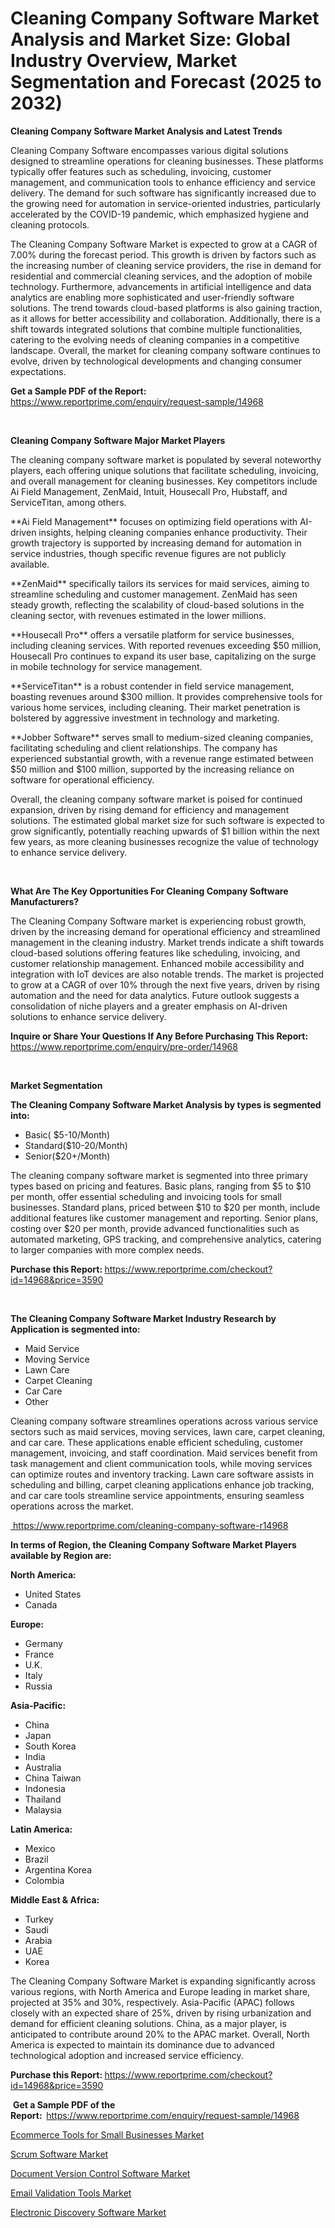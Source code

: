 <p><h1>Cleaning Company Software Market Analysis and Market Size: Global Industry Overview, Market Segmentation and Forecast (2025 to 2032)</h1></p><p><strong>Cleaning Company Software Market Analysis and Latest Trends</strong></p>
<p><p>Cleaning Company Software encompasses various digital solutions designed to streamline operations for cleaning businesses. These platforms typically offer features such as scheduling, invoicing, customer management, and communication tools to enhance efficiency and service delivery. The demand for such software has significantly increased due to the growing need for automation in service-oriented industries, particularly accelerated by the COVID-19 pandemic, which emphasized hygiene and cleaning protocols.</p><p>The Cleaning Company Software Market is expected to grow at a CAGR of 7.00% during the forecast period. This growth is driven by factors such as the increasing number of cleaning service providers, the rise in demand for residential and commercial cleaning services, and the adoption of mobile technology. Furthermore, advancements in artificial intelligence and data analytics are enabling more sophisticated and user-friendly software solutions. The trend towards cloud-based platforms is also gaining traction, as it allows for better accessibility and collaboration. Additionally, there is a shift towards integrated solutions that combine multiple functionalities, catering to the evolving needs of cleaning companies in a competitive landscape. Overall, the market for cleaning company software continues to evolve, driven by technological developments and changing consumer expectations.</p></p>
<p><strong>Get a Sample PDF of the Report:&nbsp;</strong> <a href="https://www.reportprime.com/enquiry/request-sample/14968?utm_campaign=113&utm_medium=2&utm_source=Github&utm_content=ia&utm_term=20032025&utm_id=cleaning-company-software">https://www.reportprime.com/enquiry/request-sample/14968</a></p>
<p>&nbsp;</p>
<p><strong>Cleaning Company Software Major Market Players</strong></p>
<p><p>The cleaning company software market is populated by several noteworthy players, each offering unique solutions that facilitate scheduling, invoicing, and overall management for cleaning businesses. Key competitors include Ai Field Management, ZenMaid, Intuit, Housecall Pro, Hubstaff, and ServiceTitan, among others.</p><p>**Ai Field Management** focuses on optimizing field operations with AI-driven insights, helping cleaning companies enhance productivity. Their growth trajectory is supported by increasing demand for automation in service industries, though specific revenue figures are not publicly available.</p><p>**ZenMaid** specifically tailors its services for maid services, aiming to streamline scheduling and customer management. ZenMaid has seen steady growth, reflecting the scalability of cloud-based solutions in the cleaning sector, with revenues estimated in the lower millions.</p><p>**Housecall Pro** offers a versatile platform for service businesses, including cleaning services. With reported revenues exceeding $50 million, Housecall Pro continues to expand its user base, capitalizing on the surge in mobile technology for service management.</p><p>**ServiceTitan** is a robust contender in field service management, boasting revenues around $300 million. It provides comprehensive tools for various home services, including cleaning. Their market penetration is bolstered by aggressive investment in technology and marketing.</p><p>**Jobber Software** serves small to medium-sized cleaning companies, facilitating scheduling and client relationships. The company has experienced substantial growth, with a revenue range estimated between $50 million and $100 million, supported by the increasing reliance on software for operational efficiency.</p><p>Overall, the cleaning company software market is poised for continued expansion, driven by rising demand for efficiency and management solutions. The estimated global market size for such software is expected to grow significantly, potentially reaching upwards of $1 billion within the next few years, as more cleaning businesses recognize the value of technology to enhance service delivery.</p></p>
<p>&nbsp;</p>
<p><strong>What Are The Key Opportunities For Cleaning Company Software Manufacturers?</strong></p>
<p><p>The Cleaning Company Software market is experiencing robust growth, driven by the increasing demand for operational efficiency and streamlined management in the cleaning industry. Market trends indicate a shift towards cloud-based solutions offering features like scheduling, invoicing, and customer relationship management. Enhanced mobile accessibility and integration with IoT devices are also notable trends. The market is projected to grow at a CAGR of over 10% through the next five years, driven by rising automation and the need for data analytics. Future outlook suggests a consolidation of niche players and a greater emphasis on AI-driven solutions to enhance service delivery.</p></p>
<p><strong>Inquire or Share Your Questions If Any Before Purchasing This Report:</strong> <a href="https://www.reportprime.com/enquiry/pre-order/14968?utm_campaign=113&utm_medium=2&utm_source=Github&utm_content=ia&utm_term=20032025&utm_id=cleaning-company-software">https://www.reportprime.com/enquiry/pre-order/14968</a></p>
<p>&nbsp;</p>
<p><strong>Market Segmentation</strong></p>
<p><strong>The Cleaning Company Software Market Analysis by types is segmented into:</strong></p>
<p><ul><li>Basic( $5-10/Month)</li><li>Standard($10-20/Month)</li><li>Senior($20+/Month)</li></ul></p>
<p><p>The cleaning company software market is segmented into three primary types based on pricing and features. Basic plans, ranging from $5 to $10 per month, offer essential scheduling and invoicing tools for small businesses. Standard plans, priced between $10 to $20 per month, include additional features like customer management and reporting. Senior plans, costing over $20 per month, provide advanced functionalities such as automated marketing, GPS tracking, and comprehensive analytics, catering to larger companies with more complex needs.</p></p>
<p><strong>Purchase this Report:&nbsp;</strong><a href="https://www.reportprime.com/checkout?id=14968&price=3590&utm_campaign=113&utm_medium=2&utm_source=Github&utm_content=ia&utm_term=20032025&utm_id=cleaning-company-software">https://www.reportprime.com/checkout?id=14968&price=3590</a></p>
<p>&nbsp;</p>
<p><strong>The Cleaning Company Software Market Industry Research by Application is segmented into:</strong></p>
<p><ul><li>Maid Service</li><li>Moving Service</li><li>Lawn Care</li><li>Carpet Cleaning</li><li>Car Care</li><li>Other</li></ul></p>
<p><p>Cleaning company software streamlines operations across various service sectors such as maid services, moving services, lawn care, carpet cleaning, and car care. These applications enable efficient scheduling, customer management, invoicing, and staff coordination. Maid services benefit from task management and client communication tools, while moving services can optimize routes and inventory tracking. Lawn care software assists in scheduling and billing, carpet cleaning applications enhance job tracking, and car care tools streamline service appointments, ensuring seamless operations across the market.</p></p>
<p><a href="https://www.reportprime.com/cleaning-company-software-r14968?utm_campaign=113&utm_medium=2&utm_source=Github&utm_content=ia&utm_term=20032025&utm_id=cleaning-company-software">&nbsp;https://www.reportprime.com/cleaning-company-software-r14968</a></p>
<p><strong>In terms of Region, the Cleaning Company Software Market Players available by Region are:</strong></p>
<p>
    <p> <strong> North America: </strong>
        <ul>
            <li>United States</li>
            <li>Canada</li>
        </ul>
        </p> 
    <p> <strong> Europe: </strong>
        <ul>
            <li>Germany</li>
            <li>France</li>
            <li>U.K.</li>
            <li>Italy</li>
            <li>Russia</li>
        </ul>
        </p> 
    <p> <strong> Asia-Pacific: </strong>
        <ul>
            <li>China</li>
            <li>Japan</li>
            <li>South Korea</li>
            <li>India</li>
            <li>Australia</li>
            <li>China Taiwan</li>
            <li>Indonesia</li>
            <li>Thailand</li>
            <li>Malaysia</li>
        </ul>
        </p> 
    <p> <strong> Latin America: </strong>
        <ul>
            <li>Mexico</li>
            <li>Brazil</li>
            <li>Argentina Korea</li>
            <li>Colombia</li>
        </ul>
        </p> 
    <p> <strong> Middle East & Africa: </strong>
        <ul>
            <li>Turkey</li>
            <li>Saudi</li>
            <li>Arabia</li>
            <li>UAE</li>
            <li>Korea</li>
        </ul>
    </p>
    </p>
<p><p>The Cleaning Company Software Market is expanding significantly across various regions, with North America and Europe leading in market share, projected at 35% and 30%, respectively. Asia-Pacific (APAC) follows closely with an expected share of 25%, driven by rising urbanization and demand for efficient cleaning solutions. China, as a major player, is anticipated to contribute around 20% to the APAC market. Overall, North America is expected to maintain its dominance due to advanced technological adoption and increased service efficiency.</p></p>
<p><strong>Purchase this Report: </strong><a href="https://www.reportprime.com/checkout?id=14968&price=3590&utm_campaign=113&utm_medium=2&utm_source=Github&utm_content=ia&utm_term=20032025&utm_id=cleaning-company-software">https://www.reportprime.com/checkout?id=14968&price=3590</a></p>
<p>&nbsp;<strong>Get a Sample PDF of the Report:&nbsp;&nbsp;</strong><a href="https://www.reportprime.com/enquiry/request-sample/14968?utm_campaign=113&utm_medium=2&utm_source=Github&utm_content=ia&utm_term=20032025&utm_id=cleaning-company-software">https://www.reportprime.com/enquiry/request-sample/14968</a></p>
<p><strong></strong></p>
<p><p><a href="https://github.com/vassihucz/Market-Research-Report-List-1/blob/main/ecommerce-tools-for-small-businesses-market.md?utm_campaign=113&utm_medium=2&utm_source=Github&utm_content=ia&utm_term=20032025&utm_id=cleaning-company-software">Ecommerce Tools for Small Businesses Market</a></p><p><a href="https://github.com/krulicfidura/Market-Research-Report-List-1/blob/main/scrum-software-market.md?utm_campaign=113&utm_medium=2&utm_source=Github&utm_content=ia&utm_term=20032025&utm_id=cleaning-company-software">Scrum Software Market</a></p><p><a href="https://github.com/dibesnayee/Market-Research-Report-List-1/blob/main/document-version-control-software-market.md?utm_campaign=113&utm_medium=2&utm_source=Github&utm_content=ia&utm_term=20032025&utm_id=cleaning-company-software">Document Version Control Software Market</a></p><p><a href="https://github.com/shewlisapsai/Market-Research-Report-List-1/blob/main/email-validation-tools-market.md?utm_campaign=113&utm_medium=2&utm_source=Github&utm_content=ia&utm_term=20032025&utm_id=cleaning-company-software">Email Validation Tools Market</a></p><p><a href="https://github.com/denbelnmer50/Market-Research-Report-List-1/blob/main/electronic-discovery-software-market.md?utm_campaign=113&utm_medium=2&utm_source=Github&utm_content=ia&utm_term=20032025&utm_id=cleaning-company-software">Electronic Discovery Software Market</a></p></p>